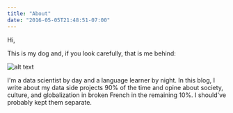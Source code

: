 ```yaml
---
title: "About"
date: "2016-05-05T21:48:51-07:00"
---
```


Hi,

This is my dog and, if you look carefully, that is me behind:

<img src="https://avatars1.githubusercontent.com/u/4780585?v=3&s=350" alt="alt text">

I'm a data scientist by day and a language learner by night. In this blog, I write about my data side projects 90% of the time and opine about society, culture, and globalization in broken French in the remaining 10%. I should've probably kept them separate.